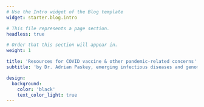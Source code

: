 ```yaml
---
# Use the Intro widget of the Blog template
widget: starter.blog.intro

# This file represents a page section.
headless: true

# Order that this section will appear in.
weight: 1

title: 'Resources for COVID vaccine & other pandemic-related concerns'
subtitle: 'by Dr. Adrian Paskey, emerging infectious diseases and genomics researcher'

design:
  background:
    color: 'black'
    text_color_light: true
---
```

